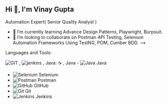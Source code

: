 ## Hi 👋, I'm Vinay Gupta

Automation Expert( Senior Quality Analyst )


- 🌱 I’m currently learning Advance Design Patterns, Playwright, Burpsuit.
- 👯 I’m looking to collaborate on Postman API Testing, Selenium Automation Frameworks Using TestNG, POM, Cumber BDD.
-->

Languages and Tools:


![GIT](https://github.com/user-attachments/assets/ab236c45-1089-4c38-8502-46409684f6c1)    , ![jenkins](https://github.com/user-attachments/assets/8348a612-f8f4-4311-aadd-ae61fb023ce0) , Java: ☕ , Java - ![Java](https://img.icons8.com/ios/100/000000/java-coffee-cup-logo.png) Java
- ![Selenium](https://img.icons8.com/ios/100/000000/selenium.png) Selenium
- ![Postman](https://img.icons8.com/color/100/000000/postman-api.png) Postman
- ![GitHub](https://img.icons8.com/material-outlined/100/000000/github.png) GitHub
- ![Git](https://img.icons8.com/material-outlined/100/000000/git.png) Git
- ![Jenkins](https://img.icons8.com/ios/100/000000/jenkins.png) Jenkins



